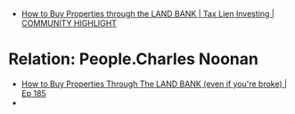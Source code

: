 - [How to Buy Properties through the LAND BANK | Tax Lien Investing | COMMUNITY HIGHLIGHT](https://youtu.be/Oyf1k_5fJ1o)

# Relation: People.Charles Noonan
- [How to Buy Properties Through The LAND BANK (even if you're broke) | Ep 185](https://youtu.be/AfioKxMK_B4)
- 
